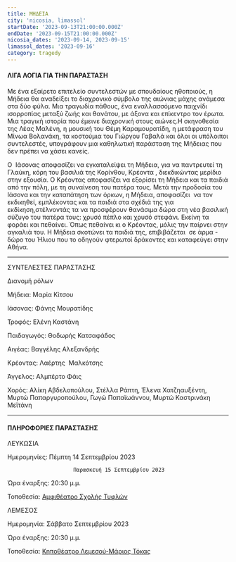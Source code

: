 ```yaml
---
title: ΜΗΔΕΙΑ
city: 'nicosia, limassol'
startDate: '2023-09-13T21:00:00.000Z'
endDate: '2023-09-15T21:00:00.000Z'
nicosia_dates: '2023-09-14, 2023-09-15'
limassol_dates: '2023-09-16'
category: tragedy
---
```


#### ΛΙΓΑ ΛΟΓΙΑ ΓΙΑ ΤΗΝ ΠΑΡΑΣΤΑΣΗ

Με ένα εξαίρετο επιτελείο συντελεστών με σπουδαίους ηθοποιούς, η Μήδεια
θα αναδείξει το διαχρονικό σύμβολο της αιώνιας μάχης ανάμεσα στα δύο φύλα. Μια τραγωδία πάθους, ένα εναλλασσόμενο παιχνίδι ισορροπίας μεταξύ ζωής και θανάτου, με άξονα και επίκεντρο τον έρωτα.  Μια τραγική ιστορία που έμεινε διαχρονική στους αιώνες.Η σκηνοθεσία της Λέας Μαλένη, η μουσική του Θέμη Καραμουρατίδη, η
μετάφραση του Μίνωα Βολανάκη, τα κοστούμια του Γιώργου Γαβαλά και όλοι οι
υπόλοιποι συντελεστές, υπογράφουν μια καθηλωτική παράσταση της Μήδειας που δεν
πρέπει να χάσει κανείς.

Ο  Ιάσονας αποφασίζει να εγκαταλείψει τη Μήδεια, για να παντρευτεί τη Γλαύκη, κόρη του βασιλιά της Κορίνθου, Κρέοντα , διεκδικώντας μερίδιο στην εξουσία. Ο Κρέοντας αποφασίζει να εξορίσει τη Μήδεια και τα παιδιά από την πόλη, με τη συναίνεση του πατέρα τους. Μετά την προδοσία του Ιάσονα και την καταπάτηση των όρκων, η Μήδεια, αποφασίζει  να τον εκδικηθεί, εμπλέκοντας και τα παιδιά στα σχέδιά της για εκδίκηση,στέλνοντάς τα να προσφέρουν θανάσιμα δώρα στη νέα βασιλική σύζυγο του πατέρα τους: χρυσό πέπλο και χρυσό στεφάνι. Εκείνη τα φοράει και πεθαίνει. Όπως πεθαίνει κι ο Κρέοντας, μόλις την παίρνει στην αγκαλιά του. Η Μήδεια σκοτώνει τα παιδιά της, επιβιβάζεται  σε άρμα - δώρο του Ήλιου που το οδηγούν φτερωτοί δράκοντες και καταφεύγει στην Αθήνα.

***

ΣΥΝΤΕΛΕΣΤΕΣ ΠΑΡΑΣΤΑΣΗΣ

Διανομή ρόλων

Μήδεια: Μαρία Κίτσου

Ιάσονας: Φάνης Μουρατίδης

Τροφός: Ελένη Καστάνη

Παιδαγωγός: Θοδωρής Κατσαφάδος

Αιγέας: Βαγγέλης Αλεξανδρής

Κρέοντας: Λαέρτης  Μαλκότσης

Άγγελος: Αλμπέρτο Φάις 

Χορός: Αλίκη Αβδελοπούλου, Στέλλα Ράπτη, Έλενα Χατζηαυξέντη, Μυρτώ Παπαργυροπούλου, Γωγώ Παπαϊωάννου, Μυρτώ Καστρινάκη Μεϊτάνη

***

#### ΠΛΗΡΟΦΟΡΙΕΣ ΠΑΡΑΣΤΑΣΗΣ

ΛΕΥΚΩΣΙΑ

Ημερομηνίες: Πέμπτη 14 Σεπτεμβρίου 2023

                         Παρασκευή 15 Σεπτεμβρίου 2023

Ώρα έναρξης: 20:30 μ.μ.

Τοποθεσία: [Αμφιθέατρο Σχολής Τυφλών](https://www.google.com/maps/place/%CE%91%CE%BC%CF%86%CE%B9%CE%B8%CE%AD%CE%B1%CF%84%CF%81%CE%BF+%CE%A3%CF%87%CE%BF%CE%BB%CE%AE%CF%82+%CE%A4%CF%85%CF%86%CE%BB%CF%8E%CE%BD+\(%CE%9C%CE%B1%CE%BA%CE%B1%CF%81%CE%AF%CE%BF%CF%85+%CE%93'\)/@35.1502781,33.3530564,17.1z/data=!3m1!4b1!4m6!3m5!1s0x14de19f1677fe7ff:0x14884fe0e5cf204d!8m2!3d35.1502737!4d33.3556313!16s%2Fg%2F11c54g0v_3?entry=ttu)

ΛΕΜΕΣΟΣ


Ημερομηνία:  Σάββατο Σεπτεμβρίου 2023

Ώρα έναρξης: 20:30 μ.μ.

Τοποθεσία: [Κηποθέατρο Λεμεσού-Μάριος Τόκας](https://www.google.com/maps/place/Municipal+Open+Air+Theater,+Lord+Byron+14,+Limassol,+Cyprus/@34.6831253,33.0532077,17.78z/data=!4m9!1m2!2m1!1zzrrOt8-Azr_OuM61zrHPhM-Bzr8gzrvOtc68zrXPg86_z4U!3m5!1s0x14e73315956d183f:0xd12f518bff0fa34a!8m2!3d34.6837781!4d33.0550723!16s%2Fg%2F11bw1_mlgx?entry=ttu)

 







